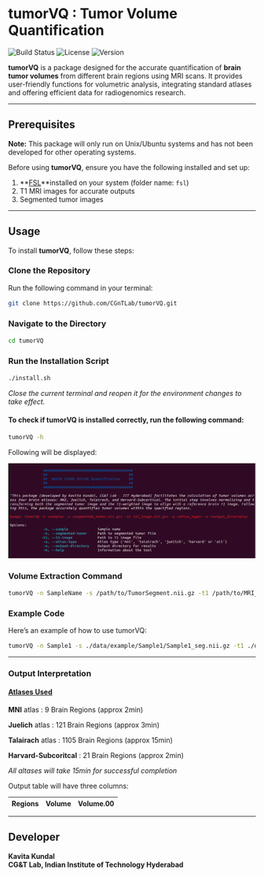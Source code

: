 # tumorVQ : Tumor Volume Quantification
![Build Status](https://img.shields.io/badge/build-passing-brightgreen) ![License](https://img.shields.io/badge/license-MIT-blue) ![Version](https://img.shields.io/badge/version-1.0.0-orange) 


**tumorVQ** is a package designed for the accurate quantification of **brain tumor volumes** from different brain regions using MRI scans. It provides user-friendly functions for volumetric analysis, integrating standard atlases and offering efficient data for radiogenomics research.

---

## Prerequisites

**Note:** This package will only run on Unix/Ubuntu systems and has not been developed for other operating systems.

Before using **tumorVQ**, ensure you have the following installed and set up:

1. **[FSL](https://fsl.fmrib.ox.ac.uk/fsl/docs/#/install/linux)**installed on your system (folder name: `fsl`)
2. T1 MRI images for accurate outputs
3. Segmented tumor images

---

## Usage

To install **tumorVQ**, follow these steps:

### Clone the Repository

Run the following command in your terminal:

```bash
git clone https://github.com/CGnTLab/tumorVQ.git
```
### Navigate to the Directory
```bash
cd tumorVQ
```

### Run the Installation Script
```bash
./install.sh
```
*Close the current terminal and reopen it for the environment changes to take effect.*

#### To check if tumorVQ is installed correctly, run the following command:
```bash
tumorVQ -h
```
Following will be displayed:

![tumorVQ Help Output](data/misc/tumorVQ_help.png)

### Volume Extraction Command
```bash
tumorVQ -n SampleName -s /path/to/TumorSegment.nii.gz -t1 /path/to/MRI_t1.nii.gz -a atlas -o /path/to/output
```

### Example Code

Here’s an example of how to use tumorVQ:
```bash
tumorVQ -n Sample1 -s ./data/example/Sample1/Sample1_seg.nii.gz -t1 ./data/example/Sample1/Sample1_t1.nii.gz -a all -o ./Sample1_output
```
---
### Output Interpretation
#### [Atlases Used](https://fsl.fmrib.ox.ac.uk/fsl/docs/#/other/datasets)

**MNI** atlas : 9 Brain Regions (approx 2min)

**Juelich** atlas : 121 Brain Regions (approx 3min)

**Talairach** atlas : 1105 Brain Regions (approx 15min)

**Harvard-Subcoritcal** : 21 Brain Regions (approx 2min)

*All altases will take 15min for successful completion*

Output table will have three columns:

| Regions | Volume | Volume.00 |
|---------|--------|-----------|


---
## Developer

**Kavita Kundal**  
**CG&T Lab, Indian Institute of Technology Hyderabad**




